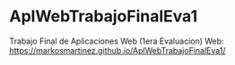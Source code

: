 # AplWebTrabajoFinalEva1
Trabajo Final de Aplicaciones Web (1era Evaluacion)
Web: https://markosmartinez.github.io/AplWebTrabajoFinalEva1/
